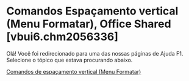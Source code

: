 
# Comandos Espaçamento vertical (Menu Formatar), Office Shared [vbui6.chm2056336]

Olá! Você foi redirecionado para uma das nossas páginas de Ajuda F1. Selecione o tópico que estava procurando abaixo.

[Comandos de espaçamento vertical (Menu Formatar)](http://msdn.microsoft.com/library/81ccad9a-0094-9a2d-fc04-261c3317ee1b%28Office.15%29.aspx)
